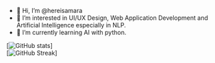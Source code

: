 - 👋 Hi, I’m @hereisamara
- 👀 I’m interested in UI/UX Design, Web Application Development and Artificial Intelligence especially in NLP.
- 🌱 I’m currently learning AI with python.

[![GitHub stats](https://github-readme-stats.vercel.app/api?username=hereisamara&show_icons=true&theme=onedark)] <br>
[![GitHub Streak](https://github-readme-streak-stats.herokuapp.com/?user=vj-codes&theme=onedark)]

<!---
hereisamara/hereisamara is a ✨ special ✨ repository because its `README.md` (this file) appears on your GitHub profile.
You can click the Preview link to take a look at your changes.
--->
